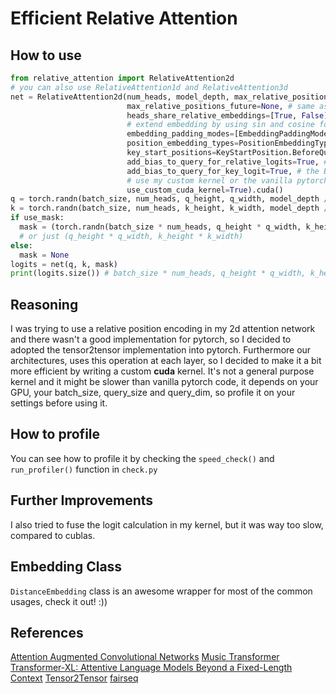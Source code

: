 # Efficient Relative Attention

## How to use
```py
from relative_attention import RelativeAttention2d
# you can also use RelativeAttention1d and RelativeAttention3d
net = RelativeAttention2d(num_heads, model_depth, max_relative_positions_past=[width, height],
                          max_relative_positions_future=None, # same as past
                          heads_share_relative_embeddings=[True, False], # share in width but not height
                          # extend embedding by using sin and cosine for the width dim, and zero padding for h
                          embedding_padding_modes=[EmbeddingPaddingMode.Extend, EmbeddingPaddingMode.Zero],
                          position_embedding_types=PositionEmbeddingType.Fixed,
                          key_start_positions=KeyStartPosition.BeforeQuery, 
                          add_bias_to_query_for_relative_logits=True, # the D term in transformer-xl
                          add_bias_to_query_for_key_logit=True, # the B term in transformer-xl
                          # use my custom kernel or the vanilla pytorch implementation
                          use_custom_cuda_kernel=True).cuda() 
q = torch.randn(batch_size, num_heads, q_height, q_width, model_depth // num_heads).cuda()
k = torch.randn(batch_size, num_heads, k_height, k_width, model_depth // num_heads).cuda()
if use_mask:
  mask = (torch.randn(batch_size * num_heads, q_height * q_width, k_height * k_width) > 0).cuda()
  # or just (q_height * q_width, k_height * k_width)
else:
  mask = None
logits = net(q, k, mask)
print(logits.size()) # batch_size * num_heads, q_height * q_width, k_height * k_width
```

## Reasoning
I was trying to use a relative position encoding in my 2d attention network
and there wasn't a good implementation for pytorch, so I decided to adopted the
tensor2tensor implementation into pytorch.
Furthermore our architectures, uses this operation at each layer, so I decided
to make it a bit more efficient by writing a custom **cuda** kernel. It's not
a general purpose kernel and it might be slower than vanilla pytorch code, it
depends on your GPU, your batch_size, query_size and query_dim, so profile it
on your settings before using it.

## How to profile
You can see how to profile it by checking the `speed_check()` and
`run_profiler()` function in `check.py`

## Further Improvements
I also tried to fuse the logit calculation in my kernel, but it was way too
slow, compared to cublas.

## Embedding Class
`DistanceEmbedding` class is an awesome wrapper for most of the common usages,
check it out! :))

## References
[Attention Augmented Convolutional Networks](https://arxiv.org/abs/1904.09925)
[Music Transformer](https://arxiv.org/abs/1809.04281)
[Transformer-XL: Attentive Language Models Beyond a Fixed-Length Context](https://arxiv.org/abs/1901.02860)
[Tensor2Tensor](https://github.com/tensorflow/tensor2tensor/blob/master/tensor2tensor/layers/common_attention.py)
[fairseq](https://github.com/pytorch/fairseq/blob/master/fairseq/modules/sinusoidal_positional_embedding.py)

